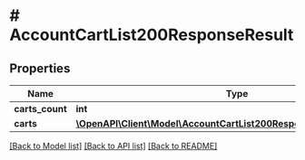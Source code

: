 # # AccountCartList200ResponseResult

## Properties

Name | Type | Description | Notes
------------ | ------------- | ------------- | -------------
**carts_count** | **int** |  | [optional]
**carts** | [**\OpenAPI\Client\Model\AccountCartList200ResponseResultCartsInner[]**](AccountCartList200ResponseResultCartsInner.md) |  | [optional]

[[Back to Model list]](../../README.md#models) [[Back to API list]](../../README.md#endpoints) [[Back to README]](../../README.md)
